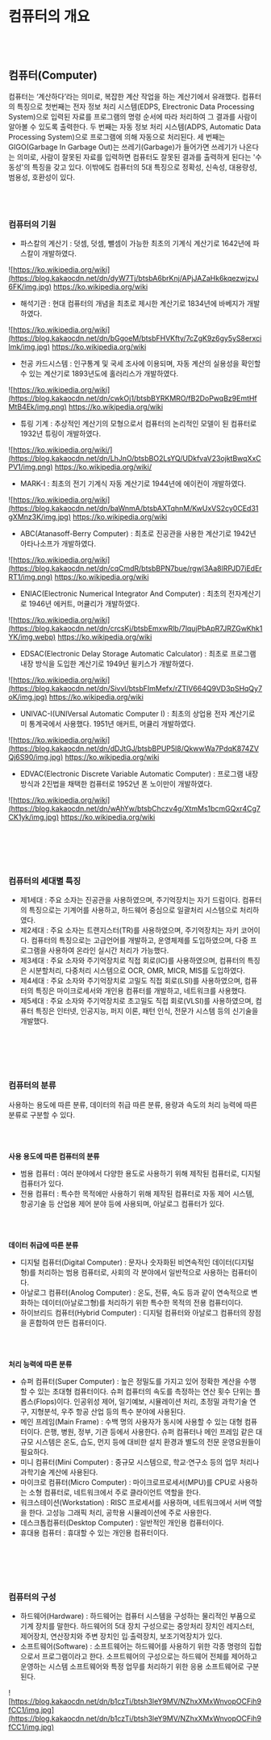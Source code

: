 # 컴퓨터의 개요

<br><br>

## **컴퓨터(Computer)**
컴퓨터는 ‘계산하다’라는 의미로, 복잡한 계산 작업을 하는 계산기에서 유래했다.
컴퓨터의 특징으로 첫번째는 전자 정보 처리 시스템(EDPS, Elrectronic Data Processing System)으로 입력된 자료를 프로그램의 명령 순서에 따라 처리하여 그 결과를 사람이 알아볼 수 있도록 출력한다. 두 번째는 자동 정보 처리 시스템(ADPS, Automatic Data Processing System)으로 프로그램에 의해 자동으로 처리된다. 세 번째는 GIGO(Garbage In Garbage Out)는 쓰레기(Garbage)가 들어가면 쓰레기가 나온다는 의미로, 사람이 잘못된 자료를 입력하면 컴퓨터도 잘못된 결과를 출력하게 된다는 '수동성'의 특징을 갖고 있다. 이밖에도 컴퓨터의 5대 특징으로 정확성, 신속성, 대용량성, 범용성, 호환성이 있다.

<br><br>

### **컴퓨터의 기원**
- 파스칼의 계산기 : 덧셈, 덧셈, 뺄셈이 가능한 최초의 기계식 계산기로 1642년에 파스칼이 개발하였다.

![https://ko.wikipedia.org/wiki](https://blog.kakaocdn.net/dn/dyW7Tj/btsbA6brKnj/APjJAZaHk6kqezwjzvJ6FK/img.jpg)
https://ko.wikipedia.org/wiki

- 해석기관 : 현대 컴퓨터의 개념을 최초로 제시한 계산기로 1834년에 바베지가 개발하였다.

![https://ko.wikipedia.org/wiki](https://blog.kakaocdn.net/dn/bGgoeM/btsbFHVKfty/7cZgK9z6gy5yS8erxcilmk/img.jpg)
https://ko.wikipedia.org/wiki

- 천공 카드시스템 : 인구통계 및 국세 조사에 이용되며, 자동 계산의 실용성을 확인할 수 있는 계산기로 1893년도에 홀러리스가 개발하였다.

![https://ko.wikipedia.org/wiki](https://blog.kakaocdn.net/dn/cwkOj1/btsbBYRKMRO/fB2DoPwqBz9EmtHfMtB4Ek/img.png)
https://ko.wikipedia.org/wiki

- 튜링 기계 : 추상적인 계산기의 모형으로서 컴퓨터의 논리적인 모델이 된 컴퓨터로 1932년 튜링이 개발하였다.

![https://ko.wikipedia.org/wiki/](https://blog.kakaocdn.net/dn/LhJnO/btsbBO2LsYQ/UDkfvaV23ojktBwqXxCPV1/img.png)
https://ko.wikipedia.org/wiki/

- MARK-I : 최초의 전기 기계식 자동 계산기로 1944년에 에이컨이 개발하였다.

![https://ko.wikipedia.org/wiki](https://blog.kakaocdn.net/dn/baWnmA/btsbAXTqhnM/KwUxVS2cy0CEd31gXMnz3K/img.jpg)
https://ko.wikipedia.org/wiki

- ABC(Atanasoff-Berry Computer) : 최초로 진공관을 사용한 계산기로 1942년 아타나소프가 개발하였다.

![https://ko.wikipedia.org/wiki](https://blog.kakaocdn.net/dn/cqCmdR/btsbBPN7bue/rgwl3Aa8lRPJD7iEdErRT1/img.png)
https://ko.wikipedia.org/wiki

- ENIAC(Electronic Numerical Integrator And Computer) : 최초의 전자계산기로 1946년 에커트, 머큘리가 개발하였다.

![https://ko.wikipedia.org/wiki](https://blog.kakaocdn.net/dn/crcsKj/btsbEmxwRlb/7lqujPbApR7JRZGwKhk1YK/img.webp)
https://ko.wikipedia.org/wiki

- EDSAC(Electronic Delay Storage Automatic Calculator) : 최초로 프로그램 내장 방식을 도입한 계산기로 1949년 윌키스가 개발하였다.

![https://ko.wikipedia.org/wiki](https://blog.kakaocdn.net/dn/Sivvl/btsbFImMefx/rZTlV664Q9VD3pSHqQy7oK/img.jpg)
https://ko.wikipedia.org/wiki

- UNIVAC-I(UNIVersal Automatic Computer I) : 최초의 상업용 전자 계산기로 미 통계국에서 사용했다. 1951년 애커트, 머큘리 개발하였다.

![https://ko.wikipedia.org/wiki](https://blog.kakaocdn.net/dn/dDJtGJ/btsbBPUP5l8/QkwwWa7PdqK874ZVQj6S90/img.jpg)
https://ko.wikipedia.org/wiki

- EDVAC(Electronic Discrete Variable Automatic Computer) : 프로그램 내장 방식과 2진법을 채택한 컴퓨터로 1952년 폰 노이만이 개발하였다.

![https://ko.wikipedia.org/wiki](https://blog.kakaocdn.net/dn/wAhYw/btsbChczv4g/XtmMs1bcmGQxr4Cg7CK1yk/img.jpg)
https://ko.wikipedia.org/wiki

<br><br>
<br><br>

### **컴퓨터의 세대별 특징**
- 제1세대 : 주요 소자는 진공관을 사용하였으며, 주기억장치는 자기 드럼이다. 컴퓨터의 특징으로는 기계어를 사용하고, 하드웨어 중심으로 일괄처리 시스템으로 처리하였다.
- 제2세대 : 주요 소자는 트랜지스터(TR)를 사용하였으며, 주기억장치는 자키 코어이다. 컴퓨터의 특징으로는 고급언어를 개발하고, 운영체제를 도입하였으며, 다중 프로그램을 사용하여 온라인 실시간 처리가 가능했다.
- 제3세대 : 주요 소자와 주기억장치로 직접 회로(IC)를 사용하였으며, 컴퓨터의 특징은 시분할처리, 다중처리 시스템으로 OCR, OMR, MICR, MIS를 도입하였다.
- 제4세대 : 주요 소자와 주기억장치로 고밀도 직접 회로(LSI)를 사용하였으며, 컴퓨터의 특징은 마이크로세서와 개인용 컴퓨터를 개발하고, 네트워크를 사용했다.
- 제5세대 : 주요 소자와 주기억장치로 초고밀도 직접 회로(VLSI)를 사용하였으며, 컴퓨터 특징은 인터넷, 인공지능, 퍼지 이론, 패턴 인식, 전문가 시스템 등의 신기술을 개발했다.

<br><br>
<br><br>

### **컴퓨터의 분류**
사용하는 용도에 따른 분류, 데이터의 취급 따른 분류, 용량과 속도의 처리 능력에 따른 분류로 구분할 수 있다.

<br><br>

**사용 용도에 따른 컴퓨터의 분류**
- 범용 컴퓨터 : 여러 분야에서 다양한 용도로 사용하기 위해 제작된 컴퓨터로, 디지털 컴퓨터가 있다.
- 전용 컴퓨터 : 특수한 목적에만 사용하기 위해 제작된 컴퓨터로 자동 제어 시스템, 항공기술 등 산업용 제어 분야 등에 사용되며, 아날로그 컴퓨터가 있다.

<br><br>

**데이터 취급에 따른 분류**
- 디지털 컴퓨터(Digital Computer) : 문자나 숫자화된 비연속적인 데이터(디지털형)를 처리하는 범용 컴퓨터로, 사회의 각 분야에서 일반적으로 사용하는 컴퓨터이다.
- 아날로그 컴퓨터(Anolog Computer) : 온도, 전류, 속도 등과 같이 연속적으로 변화하는 데이터(아날로그형)를 처리하기 위한 특수한 목적의 전용 컴퓨터이다.
- 하이브리드 컴퓨터(Hybrid Computer) : 디지털 컴퓨터와 아날로그 컴퓨터의 장점을 혼합하여 만든 컴퓨터이다.

<br><br>

**처리 능력에 따른 분류**
- 슈퍼 컴퓨터(Super Computer) : 높은 정밀도를 가지고 있어 정확한 계산을 수행할 수 있는 초대형 컴퓨터이다. 슈퍼 컴퓨터의 속도를 측정하는 연산 횟수 단위는 플롭스(Flops)이다. 인공위성 제어, 일기예보, 시뮬레이션 처리, 초정밀 과학기술 연구, 지형분석, 우주 항공 산업 등의 특수 분야에 사용된다.
- 메인 프레임(Main Frame) : 수백 명의 사용자가 동시에 사용할 수 있는 대형 컴퓨터이다. 은행, 병원, 정부, 기관 등에서 사용한다. 슈퍼 컴퓨터나 메인 프레임 같은 대규모 시스템은 온도, 습도, 먼지 등에 대비한 설치 환경과 별도의 전문 운영요원들이 필요하다.
- 미니 컴퓨터(Mini Computer) : 중규모 시스템으로, 학교⋅연구소 등의 업무 처리나 과학기술 계산에 사용된다.
- 마이크로 컴퓨터(Micro Computer) : 마이크로프로세서(MPU)를 CPU로 사용하는 소형 컴퓨터로, 네트워크에서 주로 클라이언트 역할을 한다.
- 워크스테이션(Workstation) : RISC 프로세서를 사용하며, 네트워크에서 서버 역할을 한다. 고성능 그래픽 처리, 공학용 시뮬레이션에 주로 사용한다.
- 데스크톱컴퓨터(Desktop Computer) : 일반적인 개인용 컴퓨터이다.
- 휴대용 컴퓨터 : 휴대할 수 있는 개인용 컴퓨터이다.

<br><br>
<br><br>

### **컴퓨터의 구성**
- 하드웨어(Hardware) : 하드웨어는 컴퓨터 시스템을 구성하는 물리적인 부품으로 기계 장치를 말한다. 하드웨어의 5대 장치 구성으로는 중앙처리 장치인 레지스터, 제어장치, 연산장치와 주변 장치인 입∙출력장치, 보조기억장치가 있다.
- 소프트웨어(Software) : 소프트웨어는 하드웨어를 사용하기 위한 각종 명령의 집합으로서 프로그램이라고 한다. 소프트웨어의 구성으로는 하드웨어 전체를 제어하고 운영하는 시스템 소프트웨어와 특정 업무를 처리하기 위한 응용 소프트웨어로 구분된다.

![https://blog.kakaocdn.net/dn/b1czTi/btsh3leY9MV/NZhxXMxWnvopOCFih9fCC1/img.jpg](https://blog.kakaocdn.net/dn/b1czTi/btsh3leY9MV/NZhxXMxWnvopOCFih9fCC1/img.jpg)
